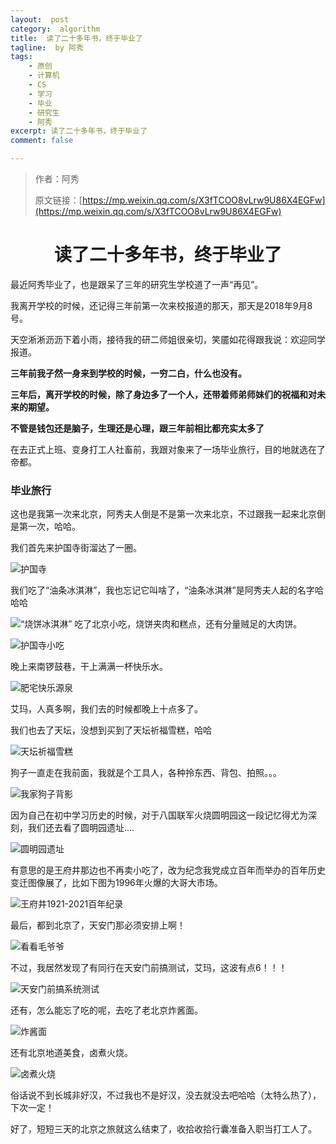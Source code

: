 ```yaml
---
layout:  post
category:  algorithm
title:  读了二十多年书，终于毕业了
tagline:  by 阿秀
tags:
    - 原创
    - 计算机
    - CS
    - 学习
    - 毕业
    - 研究生
    - 阿秀
excerpt: 读了二十多年书，终于毕业了
comment: false

---
```


> 作者：阿秀
>
> 原文链接：[https://mp.weixin.qq.com/s/X3fTCOO8vLrw9U86X4EGFw](https://mp.weixin.qq.com/s/X3fTCOO8vLrw9U86X4EGFw)

<h1 align="center">读了二十多年书，终于毕业了</h1>



最近阿秀毕业了，也是跟呆了三年的研究生学校道了一声“再见”。

我离开学校的时候，还记得三年前第一次来校报道的那天，那天是2018年9月8号。

天空淅淅沥沥下着小雨，接待我的研二师姐很亲切，笑靥如花得跟我说：欢迎同学报道。

**三年前我孑然一身来到学校的时候，一穷二白，什么也没有。** 

**三年后，离开学校的时候，除了身边多了一个人，还带着师弟师妹们的祝福和对未来的期望。**

**不管是钱包还是脑子，生理还是心理，跟三年前相比都充实太多了**



在去正式上班、变身打工人社畜前，我跟对象来了一场毕业旅行，目的地就选在了帝都。

### 毕业旅行

这也是我第一次来北京，阿秀夫人倒是不是第一次来北京，不过跟我一起来北京倒是第一次，哈哈。

我们首先来护国寺街溜达了一圈。

![护国寺](https://cdn.jsdelivr.net/gh/forthespada/mediaImage2@4.9/202106/微信图片_20210618214522.jpg)

我们吃了“油条冰淇淋”，我也忘记它叫啥了，“油条冰淇淋”是阿秀夫人起的名字哈哈哈

![“烧饼冰淇淋”](https://cdn.jsdelivr.net/gh/forthespada/mediaImage2@4.9/202106/微信图片_20210618212550.jpg)
吃了北京小吃，烧饼夹肉和糕点，还有分量贼足的大肉饼。

![护国寺小吃](https://cdn.jsdelivr.net/gh/forthespada/mediaImage2@4.9/202106/微信图片_20210618212559.jpg)

晚上来南锣鼓巷，干上满满一杯快乐水。

![肥宅快乐源泉](https://cdn.jsdelivr.net/gh/forthespada/mediaImage2@4.9/202106/微信图片_20210618212616.jpg)

艾玛，人真多啊，我们去的时候都晚上十点多了。

我们也去了天坛，没想到买到了天坛祈福雪糕，哈哈

![天坛祈福雪糕](https://cdn.jsdelivr.net/gh/forthespada/mediaImage2@4.9/202106/微信图片_20210618212603.jpg)



狗子一直走在我前面，我就是个工具人，各种拎东西、背包、拍照。。。

![我家狗子背影](https://cdn.jsdelivr.net/gh/forthespada/mediaImage2@4.9/202106/微信图片_20210618212624.jpg)



因为自己在初中学习历史的时候，对于八国联军火烧圆明园这一段记忆得尤为深刻，我们还去看了圆明园遗址....

![圆明园遗址](https://cdn.jsdelivr.net/gh/forthespada/mediaImage2@4.9/202106/微信图片_20210618212612.jpg)



有意思的是王府井那边也不再卖小吃了，改为纪念我党成立百年而举办的百年历史变迁图像展了，比如下图为1996年火爆的大哥大市场。

![王府井1921-2021百年纪录](https://cdn.jsdelivr.net/gh/forthespada/mediaImage2@4.9/202106/微信图片_20210618213346.jpg)

最后，都到北京了，天安门那必须安排上啊！

![看看毛爷爷](https://cdn.jsdelivr.net/gh/forthespada/mediaImage2@4.9/202106/微信图片_20210618212620.jpg)

不过，我居然发现了有同行在天安门前搞测试，艾玛，这波有点6！！！

![天安门前搞系统测试](https://cdn.jsdelivr.net/gh/forthespada/mediaImage2@4.9/202106/QQ截图20210618213607.png)



还有，怎么能忘了吃的呢，去吃了老北京炸酱面。

![炸酱面](https://cdn.jsdelivr.net/gh/forthespada/mediaImage2@4.9/202106/微信图片_20210618212556.jpg)



还有北京地道美食，卤煮火烧。

![卤煮火烧](https://cdn.jsdelivr.net/gh/forthespada/mediaImage2@4.9/202106/微信图片_20210618212608.jpg)

俗话说不到长城非好汉，不过我也不是好汉，没去就没去吧哈哈（太特么热了），下次一定！

好了，短短三天的北京之旅就这么结束了，收拾收拾行囊准备入职当打工人了。

























